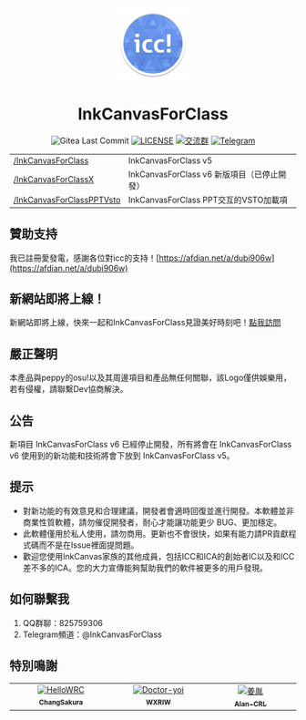 <div align="center">

<img src="icc.png" width="128">

# InkCanvasForClass

![Gitea Last Commit](https://img.shields.io/gitea/last-commit/kriastans/InkCanvasForClass?gitea_url=https%3A%2F%2Fgitea.bliemhax.com%2F)
[![LICENSE](https://img.shields.io/badge/License-GPL--3.0-red.svg "LICENSE")](https://gitea.bliemhax.com/kriastans/InkCanvasForClass/src/branch/master/LICENSE)
[![交流群](https://img.shields.io/badge/-%E4%BA%A4%E6%B5%81%E7%BE%A4%20825759306-blue?style=flat&logo=TencentQQ)]()
[![Telegram](https://img.shields.io/badge/-Telegram%20@InkCanvasForClass-blue?style=flat&logo=Telegram)](https://t.me/InkCanvasForClass)

</div>

<table>
    <tbody>
        <tr>
            <td><a href="https://gitea.bliemhax.com/kriastans/InkCanvasForClass/src/branch/master/InkCanvasForClass">/InkCanvasForClass</a></td>
            <td>InkCanvasForClass v5</td>
        </tr>
        <tr>
            <td><a href="https://gitea.bliemhax.com/kriastans/InkCanvasForClass/src/branch/master/InkCanvasForClassX">/InkCanvasForClassX</a></td>
            <td>InkCanvasForClass v6 新版項目（已停止開發）</td>
        </tr>
        <tr>
            <td><a href="https://gitea.bliemhax.com/kriastans/InkCanvasForClass/src/branch/master/InkCanvasForClassPPTVsto">/InkCanvasForClassPPTVsto</a></td>
            <td>InkCanvasForClass PPT交互的VSTO加載項</td>
        </tr>
    </tbody>
</table>


## 贊助支持
我已註冊愛發電，感謝各位對icc的支持！[https://afdian.net/a/dubi906w](https://afdian.net/a/dubi906w)

## 新網站即將上線！
新網站即將上線，快來一起和InkCanvasForClass見證美好時刻吧！[點我訪問](https://icc.bliemhax.com/)

## 嚴正聲明
本產品與peppy的osu!以及其周邊項目和產品無任何關聯，該Logo僅供娛樂用，若有侵權，請聯繫Dev協商解決。

## 公告
新項目 InkCanvasForClass v6 已經停止開發，所有將會在 InkCanvasForClass v6 使用到的新功能和技術將會下放到 InkCanvasForClass v5。

## 提示
- 對新功能的有效意見和合理建議，開發者會適時回復並進行開發。本軟體並非商業性質軟體，請勿催促開發者，耐心才能讓功能更少 BUG、更加穩定。
- 此軟體僅用於私人使用，請勿商用。更新也不會很快，如果有能力請PR貢獻程式碼而不是在Issue裡面提問題。
- 歡迎您使用InkCanvas家族的其他成員，包括ICC和ICA的創始者IC以及和ICC差不多的ICA。您的大力宣傳能夠幫助我們的軟件被更多的用戶發現。

## 如何聯繫我
1. QQ群聊：825759306
2. Telegram頻道：@InkCanvasForClass

## 特別鳴謝

<table>
    <tbody>
        <tr>
            <td align="center" valign="top" width="14.28%"><a href="https://github.com/ChangSakura"><img
                        src="https://avatars.githubusercontent.com/u/90511645?v=4" width="100px;"
                        alt="HelloWRC" /><br /><sub><b>ChangSakura</b></sub></a></td>
            <td align="center" valign="top" width="14.28%"><a href="https://github.com/WXRIW"><img
                        src="https://avatars.githubusercontent.com/u/62491584?v=4" width="100px;"
                        alt="Doctor-yoi" /><br /><sub><b>WXRIW</b></sub></a></td>
            <td align="center" valign="top" width="14.28%"><a href="https://github.com/Alan-CRL"><img
                        src="https://avatars.githubusercontent.com/u/92425617?v=4" width="100px;"
                        alt="姜胤" /><br /><sub><b>Alan-CRL</b></sub></a></td>
        </tr>
    </tbody>
</table>